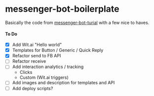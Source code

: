 # messenger-bot-boilerplate
Basically the code from  [messenger-bot-turial](https://github.com/jw84/messenger-bot-tutorial) with a few nice to haves.

#### To Do
- [x] Add Wit.ai "Hello world"
- [x] Templates for Button / Generic / Quick Reply
- [x] Refactor send to FB API
- [ ] Refactor receive
- [ ] Add interaction analytics / tracking
  - Clicks
  - Custom (Wit.ai triggers)
- [ ] Add images and description for templates and API
- [ ] Add deploy scripts?
